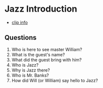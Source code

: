 # Jazz Introduction
- [clip info](https://github.com/crazcalm/oral-english/blob/master/clips/jazz_introduction.md)

## Questions
1. Who is here to see master William?
2. What is the guest's name?
3. What did the guest bring with him?
4. Who is Jazz?
5. Why is Jazz there?
6. Who is Mr. Banks?
7. How did Will (or William) say hello to Jazz?